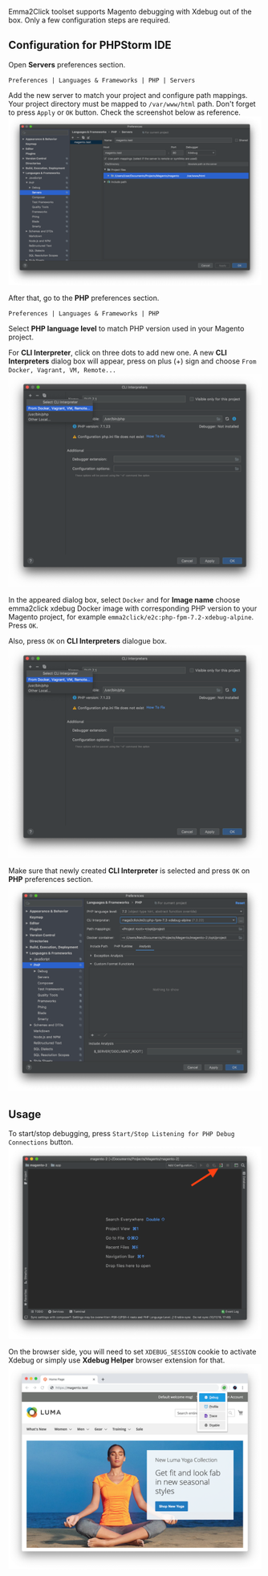 Emma2Click toolset supports Magento debugging with Xdebug out of the box. Only a few configuration steps are required.

## Configuration for PHPStorm IDE

Open **Servers** preferences section.

```
Preferences | Languages & Frameworks | PHP | Servers
```

Add the new server to match your project and configure path mappings. Your project directory must be mapped to `/var/www/html` path. Don't forget to press `Apply` or `OK` button. Check the screenshot below as reference.
![Configuration of servers](assets/images/xdebug-configuration-servers.png)

After that, go to the **PHP** preferences section.

```
Preferences | Languages & Frameworks | PHP
```

Select **PHP language level** to match PHP version used in your Magento project.

For **CLI Interpreter**, click on three dots to add new one. A new **CLI Interpreters** dialog box will appear, press on plus (+) sign and choose `From Docker, Vagrant, VM, Remote...`
![Configuration CLI interpreters](assets/images/xdebug-configuration-cli-interpreters.png)

In the appeared dialog box, select `Docker` and for **Image name** choose emma2click xdebug Docker image with corresponding PHP version to your Magento project, for example `emma2click/e2c:php-fpm-7.2-xdebug-alpine`. Press `OK`.

Also, press `OK` on **CLI Interpreters** dialogue box.
![Configuration CLI interpreters](assets/images/xdebug-configuration-cli-interpreters.png)

Make sure that newly created **CLI Interpreter** is selected and press `OK` on **PHP** preferences section.
![Configuration preferences](assets/images/xdebug-configuration-php-preferences.png)

## Usage
To start/stop debugging, press `Start/Stop Listening for PHP Debug Connections` button.
![Start stop debugging](assets/images/xdebug-configuration-start-stop-debugging.png)

On the browser side, you will need to set `XDEBUG_SESSION` cookie to activate Xdebug or simply use **Xdebug Helper** browser extension for that.
![Xdebug browser configuration](assets/images/xdebug-configuration-browser.png)
